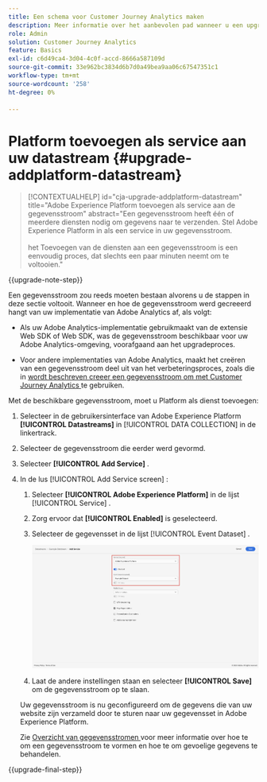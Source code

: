 ```yaml
---
title: Een schema voor Customer Journey Analytics maken
description: Meer informatie over het aanbevolen pad wanneer u een upgrade uitvoert van Adobe Analytics naar Customer Journey Analytics
role: Admin
solution: Customer Journey Analytics
feature: Basics
exl-id: c6d49ca4-3d04-4c0f-accd-8666a587109d
source-git-commit: 33e962bc3834d6b7d0a49bea9aa06c67547351c1
workflow-type: tm+mt
source-wordcount: '258'
ht-degree: 0%

---
```


# Platform toevoegen als service aan uw datastream {#upgrade-addplatform-datastream}

<!-- markdownlint-disable MD034 -->

>[!CONTEXTUALHELP]
>id="cja-upgrade-addplatform-datastream"
>title="Adobe Experience Platform toevoegen als service aan de gegevensstroom"
>abstract="Een gegevensstroom heeft één of meerdere diensten nodig om gegevens naar te verzenden. Stel Adobe Experience Platform in als een service in uw gegevensstroom.<br><br> het Toevoegen van de diensten aan een gegevensstroom is een eenvoudig proces, dat slechts een paar minuten neemt om te voltooien."

<!-- markdownlint-enable MD034 -->

{{upgrade-note-step}}

<!-- Should we single source this instead of duplicate it? The following steps were copied from: /help/data-ingestion/aepwebsdk.md-->

Een gegevensstroom zou reeds moeten bestaan alvorens u de stappen in deze sectie voltooit. Wanneer en hoe de gegevensstroom werd gecreeerd hangt van uw implementatie van Adobe Analytics af, als volgt:

* Als uw Adobe Analytics-implementatie gebruikmaakt van de extensie Web SDK of Web SDK, was de gegevensstroom beschikbaar voor uw Adobe Analytics-omgeving, voorafgaand aan het upgradeproces.

* Voor andere implementaties van Adobe Analytics, maakt het creëren van een gegevensstroom deel uit van het verbeteringsproces, zoals die in [ wordt beschreven creeer een gegevensstroom om met Customer Journey Analytics ](/help/getting-started/cja-upgrade/cja-upgrade-datastream.md) te gebruiken.

Met de beschikbare gegevensstroom, moet u Platform als dienst toevoegen:

1. Selecteer in de gebruikersinterface van Adobe Experience Platform **[!UICONTROL Datastreams]** in [!UICONTROL DATA COLLECTION] in de linkertrack.

1. Selecteer de gegevensstroom die eerder werd gevormd. <!--true?-->

1. Selecteer **[!UICONTROL Add Service]** .

1. In de lus [!UICONTROL Add Service screen] :

   1. Selecteer **[!UICONTROL Adobe Experience Platform]** in de lijst [!UICONTROL Service] .

   1. Zorg ervoor dat **[!UICONTROL Enabled]** is geselecteerd.

   1. Selecteer de gegevensset in de lijst [!UICONTROL Event Dataset] .

      ![ De dienst van AEP DataStream ](./assets/datastream-aep-service.png)

   1. Laat de andere instellingen staan en selecteer **[!UICONTROL Save]** om de gegevensstroom op te slaan.

   Uw gegevensstroom is nu geconfigureerd om de gegevens die van uw website zijn verzameld door te sturen naar uw gegevensset in Adobe Experience Platform.

   Zie [ Overzicht van gegevensstromen ](https://experienceleague.adobe.com/docs/experience-platform/datastreams/overview.html) voor meer informatie over hoe te om een gegevensstroom te vormen en hoe te om gevoelige gegevens te behandelen.

{{upgrade-final-step}}
